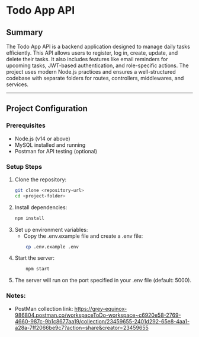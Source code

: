 # Todo App API

## Summary
The Todo App API is a backend application designed to manage daily tasks efficiently. This API allows users to register, log in, create, update, and delete their tasks. It also includes features like email reminders for upcoming tasks, JWT-based authentication, and role-specific actions. The project uses modern Node.js practices and ensures a well-structured codebase with separate folders for routes, controllers, middlewares, and services.

---

## Project Configuration

### Prerequisites
- Node.js (v14 or above)
- MySQL installed and running
- Postman for API testing (optional)

### Setup Steps
1. Clone the repository:
   ```bash
   git clone <repository-url>
   cd <project-folder>

2. Install dependencies:
    ```bash
    npm install

3. Set up environment variables:
    - Copy the .env.example file and create a .env file:
    ```bash
        cp .env.example .env

4. Start the server:
    ```bash
        npm start

5. The server will run on the port specified in your .env file (default: 5000).

### Notes:

- PostMan collection link: https://grey-equinox-986804.postman.co/workspaceToDo-workspace~c6920e58-2769-4660-987c-9b1c8677aa19/collection/23459655-2401d292-65e8-4aa1-a28a-7ff2066be9c7?action=share&creator=23459655


